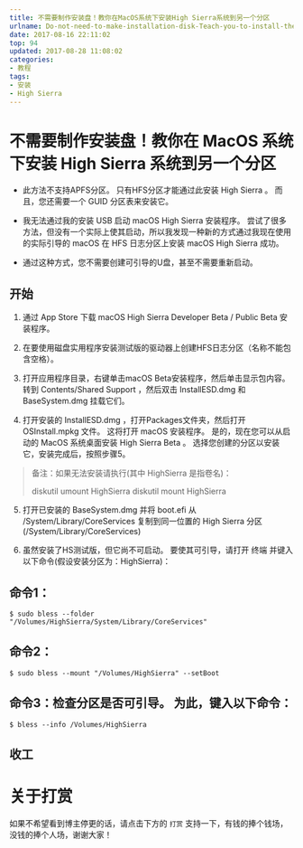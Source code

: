 ```yaml
---
title: 不需要制作安装盘！教你在MacOS系统下安装High Sierra系统到另一个分区
urlname: Do-not-need-to-make-installation-disk-Teach-you-to-install-the-High-Sierra-system-on-another-MacOS-system-to-another-partition
date: 2017-08-16 22:11:02
top: 94
updated: 2017-08-28 11:08:02
categories:
- 教程
tags:
- 安装
- High Sierra
---
```


# 不需要制作安装盘！教你在 MacOS 系统下安装 High Sierra 系统到另一个分区

* 此方法不支持APFS分区。 只有HFS分区才能通过此安装 High Sierra 。 而且，您还需要一个 GUID 分区表来安装它。

* 我无法通过我的安装 USB 启动 macOS High Sierra 安装程序。 尝试了很多方法，但没有一个实际上使其启动，所以我发现一种新的方式通过我现在使用的实际引导的 macOS 在 HFS 日志分区上安装 macOS High Sierra 成功。 

* 通过这种方式，您不需要创建可引导的U盘，甚至不需要重新启动。 

## 开始

1. 通过 App Store 下载 macOS High Sierra Developer Beta / Public Beta 安装程序。

2. 在要使用磁盘实用程序安装测试版的驱动器上创建HFS日志分区（名称不能包含空格）。

3. 打开应用程序目录，右键单击macOS Beta安装程序，然后单击显示包内容。 转到 Contents/Shared Support ，然后双击 InstallESD.dmg 和 BaseSystem.dmg 挂载它们。

4. 打开安装的 InstallESD.dmg ，打开Packages文件夹，然后打开 OSInstall.mpkg 文件。 这将打开 macOS 安装程序。 是的，现在您可以从启动的 MacOS 系统桌面安装 High Sierra Beta 。 选择您创建的分区以安装它，安装完成后，按照步骤5。
> 备注：如果无法安装请执行(其中 HighSierra 是指卷名)：
>
> diskutil umount HighSierra
> diskutil mount HighSierra

5. 打开已安装的 BaseSystem.dmg 并将 boot.efi 从 /System/Library/CoreServices 复制到同一位置的 High Sierra 分区 (/System/Library/CoreServices)

6. 虽然安装了HS测试版，但它尚不可启动。 要使其可引导，请打开 终端 并键入以下命令(假设安装分区为：HighSierra)：

## 命令1：

```
$ sudo bless --folder "/Volumes/HighSierra/System/Library/CoreServices"
```

## 命令2：

```
$ sudo bless --mount "/Volumes/HighSierra" --setBoot
```

## 命令3：检查分区是否可引导。 为此，键入以下命令：

```
$ bless --info /Volumes/HighSierra
```
## 收工

# 关于打赏
如果不希望看到博主停更的话，请点击下方的 `打赏` 支持一下，有钱的捧个钱场，没钱的捧个人场，谢谢大家！

